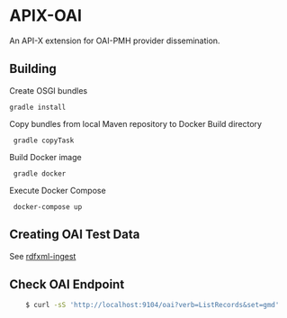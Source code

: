 APIX-OAI
===================================

An API-X extension for OAI-PMH provider dissemination.

Building
--------
Create OSGI bundles

    gradle install

Copy bundles from local Maven repository to Docker Build directory
     
     gradle copyTask

Build Docker image

     gradle docker

Execute Docker Compose
     
     docker-compose up
     
Creating OAI Test Data
----------------- 
See [rdfxml-ingest](https://github.com/pan-dora/rdfxml-ingest)    

Check OAI Endpoint
-----------------

```sh    
    $ curl -sS 'http://localhost:9104/oai?verb=ListRecords&set=gmd'
```